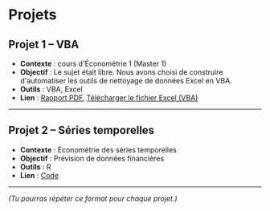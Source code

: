 # Projets

## Projet 1 – VBA
- **Contexte** : cours d'Économétrie 1 (Master 1)
- **Objectif** : Le sujet était libre. Nous avons choisi de construire d'automatiser les outils de nettoyage de données Excel en VBA.
- **Outils** : VBA, Excel
- **Lien** : [Rapport PDF](projets/Rapport_Projet_VBA.pdf), [Télécharger le fichier Excel (VBA)](projets/ProjetVBA.xlsm)

---

## Projet 2 – Séries temporelles
- **Contexte** : Économétrie des séries temporelles
- **Objectif** : Prévision de données financières
- **Outils** : R
- **Lien** : [Code](#)

---

*(Tu pourras répéter ce format pour chaque projet.)*
